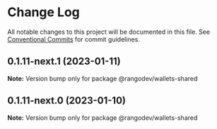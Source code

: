 # Change Log

All notable changes to this project will be documented in this file.
See [Conventional Commits](https://conventionalcommits.org) for commit guidelines.

## 0.1.11-next.1 (2023-01-11)

**Note:** Version bump only for package @rangodev/wallets-shared

## 0.1.11-next.0 (2023-01-10)

**Note:** Version bump only for package @rangodev/wallets-shared
